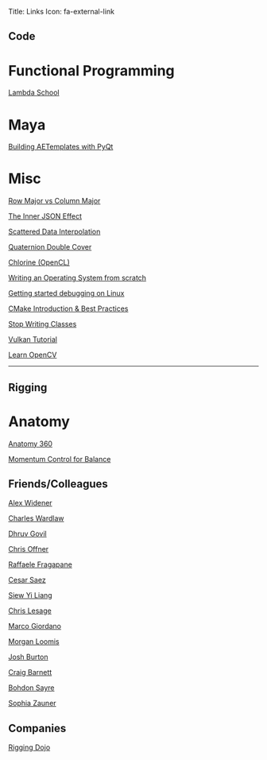 Title: Links
Icon: fa-external-link

## Code ##
# Functional Programming #

<a href="http://lambdaschool.com/" target="_blank">Lambda School</a>

# Maya #

<a href="http://danostrov.com/2012/10/27/building-aetemplates-with-pyqt/" target="_blank">Building AETemplates with PyQt</a>


# Misc #
<a href="https://fgiesen.wordpress.com/2012/02/12/row-major-vs-column-major-row-vectors-vs-column-vectors/" target="_blank">Row Major vs Column Major</a>

<a href="http://thedailywtf.com/articles/the-inner-json-effect" target="_blank">The Inner JSON Effect</a>

<a href="http://scribblethink.org/Courses/ScatteredInterpolation/scatteredinterpcoursenotes.pdf" target="_blank">Scattered Data Interpolation</a>

<a href="https://www.youtube.com/watch?v=vmAY5kP-tpU" target="_blank">Quaternion Double Cover</a>

<a href="https://github.com/Polytonic/Chlorine" target="_blank">Chlorine (OpenCL)</a>

<a href="https://www.cs.bham.ac.uk/~exr/lectures/opsys/10_11/lectures/os-dev.pdf" target="_blank">Writing an Operating System from scratch</a>

<a href="https://www.youtube.com/watch?v=xTmAknUbpB0" target="_blank">Getting started debugging on Linux</a>

<a href="http://www.slideshare.net/DanielPfeifer1/cmake-48475415" target="_blank">CMake Introduction & Best Practices</a>

<a href="https://www.youtube.com/watch?v=o9pEzgHorH0" target="_blank">Stop Writing Classes</a>

<a href="https://vulkan-tutorial.com/" target="_blank">Vulkan Tutorial</a>

<a href="http://www.learnopencv.com/live-cv/" target="_blank">Learn OpenCV</a>



__________________


## Rigging ##

# Anatomy #
<a href="http://www.anatomy360.info/anatomy-scan-reference-dump/" target="_blank">Anatomy 360 </a>

<a href="http://graphics.cs.ucr.edu/projects/momentum/" target="_blank">Momentum Control for Balance</a>

## Friends/Colleagues ##

<a href="http://alexwidener.com/" target="_blank">Alex Widener</a>

<a href="http://sugarandcyanide.com/" target="_blank">Charles Wardlaw</a>

<a href="http://dgovil.com/" target="_blank">Dhruv Govil</a>

<a href="http://chrisoffner.eu/" target="_blank">Chris Offner</a>

<a href="http://thejaco.com/" target="_blank">Raffaele Fragapane</a>

<a href="http://www.cesarsaez.me/" target="_blank">Cesar Saez</a>

<a href="http://www.sonictk.com/" target="_blank">Siew Yi Liang</a>

<a href="http://chrislesage.com/" target="_blank">Chris Lesage</a>

<a href="http://www.marcogiordanotd.com/" target="_blank">Marco Giordano</a>

<a href="http://morganloomis.com" target="_blank">Morgan Loomis</a>

<a href="http://joshburton.com" target="_blank">Josh Burton</a>

<a href="http://talesfrompipeline.com" target="_blank">Craig Barnett</a>

<a href="http://bohdon.com" target="_blank">Bohdon Sayre</a>

<a href="https://vimeo.com/sophiazauner" target="_blank">Sophia Zauner</a>

## Companies ##

<a href="http://riggingdojo.com/" target="_blank">Rigging Dojo</a>









